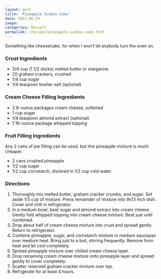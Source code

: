 ```yaml
---
layout: post
title: 'Pineapple Icebox Cake'
date: 2021-06-29
image:
categories: Dessert
permalink: /recipes/pineapple-icebox-cake.html
---
```


Something like cheesecake, for when I won't let anybody turn the oven on.

### Crust Ingredients

- 3/4 cup (1 1/2 sticks) melted butter or margarine
- 20 graham crackers, crushed
- 1/4 cup sugar
- 1/4 teaspoon kosher salt (optional)

### Cream Cheese Filling Ingredients

- 2 8-ounce packages cream cheese, softened
- 1 cup sugar
- 1/4 teaspoon almond extract (optional)
- 1 16-ounce package whipped topping

### Fruit Filling Ingredients

Any 2 cans of pie filling can be used, but this pineapple mixture is much cheaper.

- 2 cans crushed pineapple
- 1/2 cup sugar
- 1/2 cup cornstarch, disolved in 1/2 cup cold water

### Directions

1. Thoroughly mix melted butter, graham cracker crumbs, and sugar. Set aside 1/3 cup of mixture. Press remainder of mixture into 9x13 inch dish. Cover and chill in refrigerator.
2. In a medium bowl, beat sugar and almond extract into cream cheese. Gently fold whipped topping into cream cheese mixture. Beat just until combined.
3. Drop about half of cream cheese mixture into crust and spread gently. Return to refrigerator.
4. Combine pineapple, sugar, and cornstarch mixture in medium saucepan over medium heat. Bring just to a boil, stirring frequently. Remove from heat and let cool completely.
5. Spread pineapple mixture over chilled cream cheese layer.
6. Drop remaining cream cheese mixture onto pineapple layer and spread gently to cover completely.
7. Scatter reserved graham cracker mixture over top.
11. Refrigerate for at least 4 hours.
